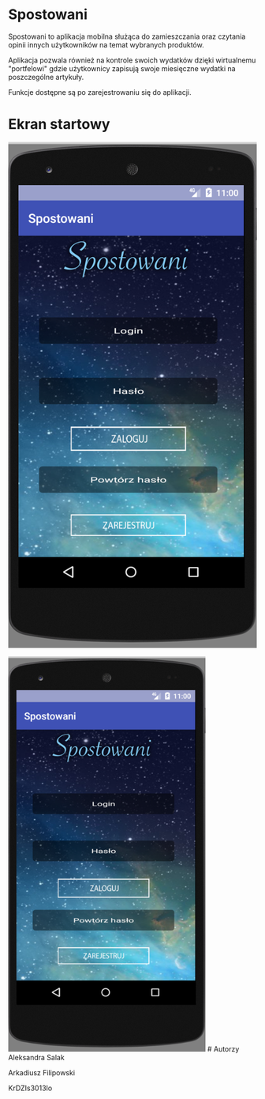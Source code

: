 # Spostowani
Spostowani to aplikacja mobilna służąca do zamieszczania oraz czytania opinii innych użytkowników na temat wybranych produktów. 

Aplikacja pozwala również na kontrole swoich wydatków dzięki wirtualnemu "portfelowi" gdzie użytkownicy zapisują swoje miesięczne wydatki na poszczególne artykuły.

Funkcje dostępne są po zarejestrowaniu się do aplikacji.

# Ekran startowy
![alt text](/ekran.png)

<img src="/ekran.png" alt="alt text" width="400px" height="800px">
# Autorzy
Aleksandra Salak

Arkadiusz Filipowski

KrDZIs3013Io

